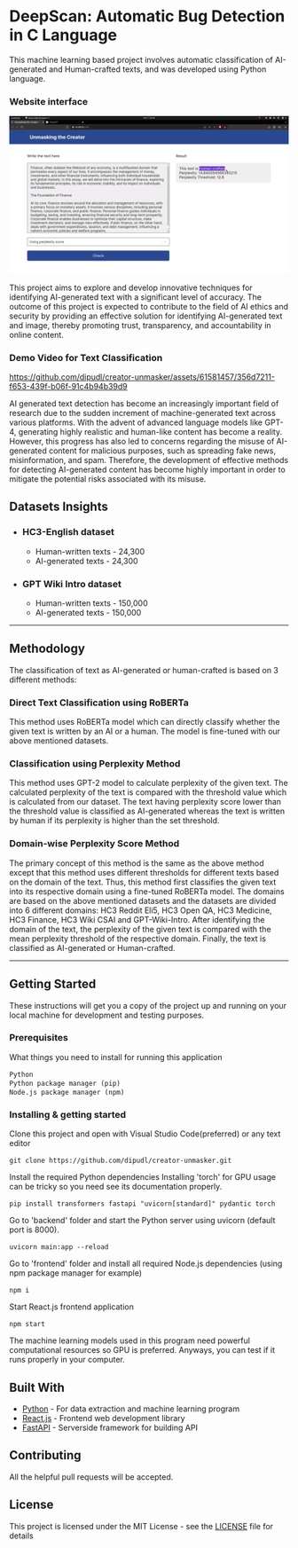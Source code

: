 # DeepScan: Automatic Bug Detection in C Language

This machine learning based project involves automatic classification of AI-generated and Human-crafted texts, and was developed using Python language.

### Website interface

![Website screenshot](graphics/website.png)

This project aims to explore and develop innovative techniques for identifying AI-generated text with a significant level of accuracy. The outcome of this project is expected to contribute to the field of AI ethics and security by providing an effective solution for identifying AI-generated text and image, thereby promoting trust, transparency, and accountability in online content.

### Demo Video for Text Classification

https://github.com/dipudl/creator-unmasker/assets/61581457/356d7211-f653-439f-b06f-91c4b94b39d9

AI generated text detection has become an increasingly important field of research due to the sudden increment of machine-generated text across various platforms. With the advent of advanced language models like GPT-4, generating highly realistic and human-like content has become a reality. However, this progress has also led to concerns regarding the misuse of AI-generated content for malicious purposes, such as spreading fake news, misinformation, and spam. Therefore, the development of effective methods for detecting AI-generated content has become highly important in order to mitigate the potential risks associated with its misuse.

## Datasets Insights

* ### HC3-English dataset
    * Human-written texts - 24,300
    * AI-generated texts - 24,300

* ### GPT Wiki Intro dataset
    * Human-written texts - 150,000
    * AI-generated texts - 150,000

---

## Methodology

The classification of text as AI-generated or human-crafted is based on 3 different methods:

### Direct Text Classification using RoBERTa

This method uses RoBERTa model which can directly classify whether the given text is written by an AI or a human. The model is fine-tuned with our above mentioned datasets.

### Classification using Perplexity Method

This method uses GPT-2 model to calculate perplexity of the given text. The calculated perplexity of the text is compared with the threshold value which is calculated from our dataset. The text having perplexity score lower than the threshold value is classified as AI-generated whereas the text is written by human if its perplexity is higher than the set threshold.

### Domain-wise Perplexity Score Method

The primary concept of this method is the same as the above method except that this method uses different thresholds for different texts based on the domain of the text. Thus, this method first classifies the given text into its respective domain using a fine-tuned RoBERTa model. The domains are based on the above mentioned datasets and the datasets are divided into 6 different domains: HC3 Reddit Eli5, HC3 Open QA, HC3 Medicine, HC3 Finance, HC3 Wiki CSAI and GPT-Wiki-Intro. After identifying the domain of the text, the perplexity of the given text is compared with the mean perplexity threshold of the respective domain. Finally, the text is classified as AI-generated or Human-crafted.

---

## Getting Started

These instructions will get you a copy of the project up and running on your local machine for development and testing purposes.

### Prerequisites

What things you need to install for running this application

```
Python
Python package manager (pip)
Node.js package manager (npm)
```

### Installing & getting started

Clone this project and open with Visual Studio Code(preferred) or any text editor

```
git clone https://github.com/dipudl/creator-unmasker.git
```

Install the required Python dependencies
Installing 'torch' for GPU usage can be tricky so you need see its documentation properly.

```
pip install transformers fastapi "uvicorn[standard]" pydantic torch
```

Go to 'backend' folder and start the Python server using uvicorn (default port is 8000).

```
uvicorn main:app --reload
```

Go to 'frontend' folder and install all required Node.js dependencies
(using npm package manager for example)

```
npm i
```

Start React.js frontend application

```
npm start
```

The machine learning models used in this program need powerful computational resources so GPU is preferred. Anyways, you can test if it runs properly in your computer.

## Built With

* [Python](https://www.python.org/) - For data extraction and machine learning program
* [React.js](https://react.dev/) - Frontend web development library
* [FastAPI](https://fastapi.tiangolo.com/) - Serverside framework for building API

## Contributing

All the helpful pull requests will be accepted.

## License

This project is licensed under the MIT License - see the [LICENSE](LICENSE) file for details